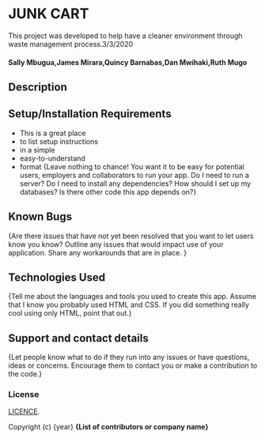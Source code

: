 # JUNK CART

This project was developed to help have a cleaner environment through waste management
process.3/3/2020

#### Sally Mbugua,James Mirara,Quincy Barnabas,Dan Mwihaki,Ruth Mugo

## Description

## Setup/Installation Requirements

- This is a great place
- to list setup instructions
- in a simple
- easy-to-understand
- format
  {Leave nothing to chance! You want it to be easy for potential users, employers and collaborators to run your app. Do I need to run a server? Do I need to install any dependencies? How should I set up my databases? Is there other code this app depends on?}

## Known Bugs

{Are there issues that have not yet been resolved that you want to let users know you know? Outline any issues that would impact use of your application. Share any workarounds that are in place. }

## Technologies Used

{Tell me about the languages and tools you used to create this app. Assume that I know you probably used HTML and CSS. If you did something really cool using only HTML, point that out.}

## Support and contact details

{Let people know what to do if they run into any issues or have questions, ideas or concerns. Encourage them to contact you or make a contribution to the code.}

### License

[LICENCE](licence/LICENCE.md).

Copyright (c) {year} **{List of contributors or company name}**

